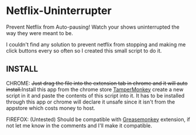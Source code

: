 Netflix-Uninterrupter
=====================

Prevent Netflix from Auto-pausing! Watch your shows uninterrupted the way they were meant to be.

I couldn't find any solution to prevent netflix from stopping and making me click buttons every so often so I created this small script to do it.



INSTALL
---------------------------
CHROME:  <strike>Just drag the file into the extension tab in chrome and it will auto install.</strike>Install this app from the chrome store <a href="https://chrome.google.com/webstore/detail/tampermonkey/dhdgffkkebhmkfjojejmpbldmpobfkfo?hl=en">TamperMonkey</a> create a new script in it and paste the contents of this script into it. It has to be installed through this app or chrome will declare it unsafe since it isn't from the appstore which costs money to host.

FIREFOX:  (Untested) Should be compatible with <a href="https://addons.mozilla.org/en-US/firefox/addon/greasemonkey/">Greasemonkey</a> extension, if not let me know in the comments and I'll make it compatible.
